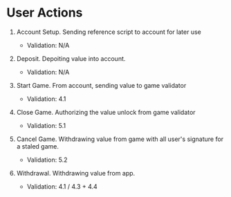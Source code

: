 # User Actions

1. Account Setup. Sending reference script to account for later use

   - Validation: N/A

2. Deposit. Depoiting value into account.

   - Validation: N/A

3. Start Game. From account, sending value to game validator

   - Validation: 4.1

4. Close Game. Authorizing the value unlock from game validator

   - Validation: 5.1

5. Cancel Game. Withdrawing value from game with all user's signature for a staled game.

   - Validation: 5.2

6. Withdrawal. Withdrawing value from app.

   - Validation: 4.1 / 4.3 + 4.4
